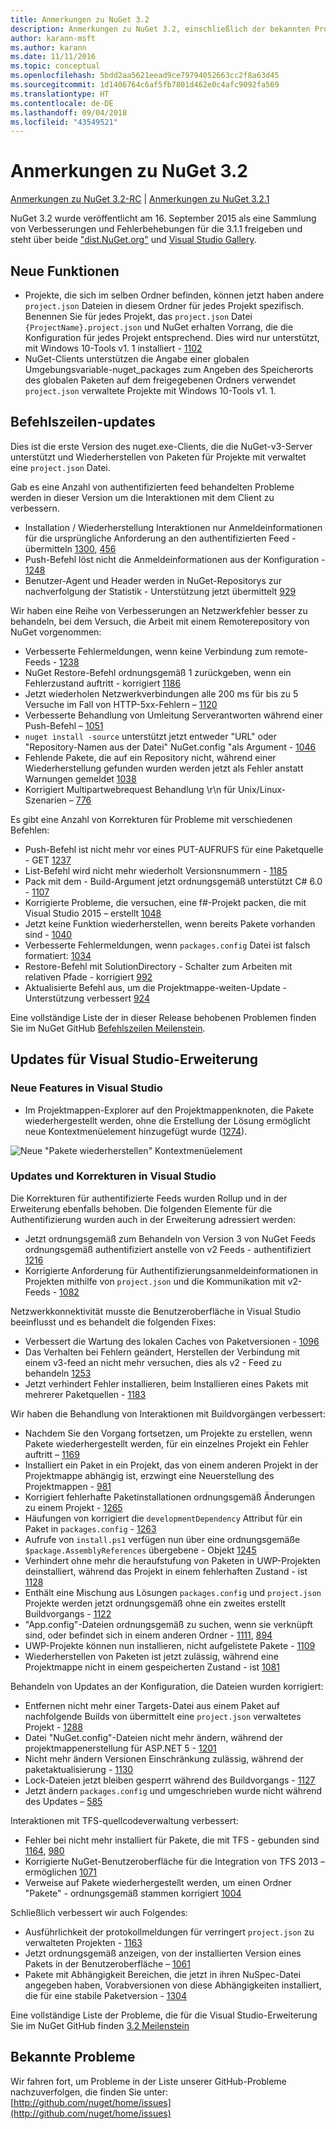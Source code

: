 ```yaml
---
title: Anmerkungen zu NuGet 3.2
description: Anmerkungen zu NuGet 3.2, einschließlich der bekannten Probleme, Fehlerkorrekturen, hinzugefügter Features und DCRs.
author: karann-msft
ms.author: karann
ms.date: 11/11/2016
ms.topic: conceptual
ms.openlocfilehash: 5bdd2aa5621eead9ce79794052663cc2f8a63d45
ms.sourcegitcommit: 1d1406764c6af5fb7801d462e0c4afc9092fa569
ms.translationtype: HT
ms.contentlocale: de-DE
ms.lasthandoff: 09/04/2018
ms.locfileid: "43549521"
---
```

# <a name="nuget-32-release-notes"></a>Anmerkungen zu NuGet 3.2

[Anmerkungen zu NuGet 3.2-RC](../release-notes/nuget-3.2-RC.md) | [Anmerkungen zu NuGet 3.2.1](../release-notes/nuget-3.2.1.md)

NuGet 3.2 wurde veröffentlicht am 16. September 2015 als eine Sammlung von Verbesserungen und Fehlerbehebungen für die 3.1.1 freigeben und steht über beide ["dist.NuGet.org"](http://dist.nuget.org/index.html) und [Visual Studio Gallery](https://marketplace.visualstudio.com/items?itemName=NuGetTeam.NuGetPackageManagerforVisualStudio2015).

## <a name="new-features"></a>Neue Funktionen

* Projekte, die sich im selben Ordner befinden, können jetzt haben andere `project.json` Dateien in diesem Ordner für jedes Projekt spezifisch.  Benennen Sie für jedes Projekt, das `project.json` Datei `{ProjectName}.project.json` und NuGet erhalten Vorrang, die die Konfiguration für jedes Projekt entsprechend.  Dies wird nur unterstützt, mit Windows 10-Tools v1. 1 installiert - [1102](https://github.com/NuGet/Home/issues/1102)
* NuGet-Clients unterstützen die Angabe einer globalen Umgebungsvariable-nuget_packages zum Angeben des Speicherorts des globalen Paketen auf dem freigegebenen Ordners verwendet `project.json` verwaltete Projekte mit Windows 10-Tools v1. 1.

## <a name="command-line-updates"></a>Befehlszeilen-updates

Dies ist die erste Version des nuget.exe-Clients, die die NuGet-v3-Server unterstützt und Wiederherstellen von Paketen für Projekte mit verwaltet eine `project.json` Datei.

Gab es eine Anzahl von authentifizierten feed behandelten Probleme werden in dieser Version um die Interaktionen mit dem Client zu verbessern.

* Installation / Wiederherstellung Interaktionen nur Anmeldeinformationen für die ursprüngliche Anforderung an den authentifizierten Feed - übermitteln [1300](https://github.com/NuGet/Home/issues/1300), [456](https://github.com/NuGet/Home/issues/456)
* Push-Befehl löst nicht die Anmeldeinformationen aus der Konfiguration - [1248](https://github.com/NuGet/Home/issues/1248)
* Benutzer-Agent und Header werden in NuGet-Repositorys zur nachverfolgung der Statistik - Unterstützung jetzt übermittelt [929](https://github.com/NuGet/Home/issues/929)

Wir haben eine Reihe von Verbesserungen an Netzwerkfehler besser zu behandeln, bei dem Versuch, die Arbeit mit einem Remoterepository von NuGet vorgenommen:

* Verbesserte Fehlermeldungen, wenn keine Verbindung zum remote-Feeds - [1238](https://github.com/NuGet/Home/issues/1238)
* NuGet Restore-Befehl ordnungsgemäß 1 zurückgeben, wenn ein Fehlerzustand auftritt - korrigiert [1186](https://github.com/NuGet/Home/issues/1186)
* Jetzt wiederholen Netzwerkverbindungen alle 200 ms für bis zu 5 Versuche im Fall von HTTP-5xx-Fehlern – [1120](https://github.com/NuGet/Home/issues/1120)
* Verbesserte Behandlung von Umleitung Serverantworten während einer Push-Befehl – [1051](https://github.com/NuGet/Home/issues/1051)
* `nuget install -source` unterstützt jetzt entweder "URL" oder "Repository-Namen aus der Datei" NuGet.config "als Argument - [1046](https://github.com/NuGet/Home/issues/1046)
* Fehlende Pakete, die auf ein Repository nicht, während einer Wiederherstellung gefunden wurden werden jetzt als Fehler anstatt Warnungen gemeldet [1038](https://github.com/NuGet/Home/issues/1038)
* Korrigiert Multipartwebrequest Behandlung \r\n für Unix/Linux-Szenarien – [776](https://github.com/NuGet/Home/issues/776)

Es gibt eine Anzahl von Korrekturen für Probleme mit verschiedenen Befehlen:

* Push-Befehl ist nicht mehr vor eines PUT-AUFRUFS für eine Paketquelle - GET [1237](https://github.com/NuGet/Home/issues/1237)
* List-Befehl wird nicht mehr wiederholt Versionsnummern - [1185](https://github.com/NuGet/Home/issues/1185)
* Pack mit dem - Build-Argument jetzt ordnungsgemäß unterstützt C# 6.0 - [1107](https://github.com/NuGet/Home/issues/1107)
* Korrigierte Probleme, die versuchen, eine f#-Projekt packen, die mit Visual Studio 2015 – erstellt [1048](https://github.com/NuGet/Home/issues/1048)
* Jetzt keine Funktion wiederherstellen, wenn bereits Pakete vorhanden sind - [1040](https://github.com/NuGet/Home/issues/1040)
* Verbesserte Fehlermeldungen, wenn `packages.config` Datei ist falsch formatiert: [1034](https://github.com/NuGet/Home/issues/1034)
* Restore-Befehl mit SolutionDirectory - Schalter zum Arbeiten mit relativen Pfade - korrigiert [992](https://github.com/NuGet/Home/issues/992)
* Aktualisierte Befehl aus, um die Projektmappe-weiten-Update - Unterstützung verbessert [924](https://github.com/NuGet/Home/issues/924)

Eine vollständige Liste der in dieser Release behobenen Problemen finden Sie im NuGet GitHub [Befehlszeilen Meilenstein](https://github.com/nuget/home/issues?utf8=%E2%9C%93&q=is%3Aissue+milestone%3A3.2.0-commandline+is%3Aclosed+-label%3AClosedAs%3ADuplicate).

## <a name="visual-studio-extension-updates"></a>Updates für Visual Studio-Erweiterung

### <a name="new-features-in-visual-studio"></a>Neue Features in Visual Studio

* Im Projektmappen-Explorer auf den Projektmappenknoten, die Pakete wiederhergestellt werden, ohne die Erstellung der Lösung ermöglicht neue Kontextmenüelement hinzugefügt wurde ([1274](https://github.com/NuGet/Home/issues/1274)).

![Neue "Pakete wiederherstellen" Kontextmenüelement](./media/NuGet-3.2/newContextMenu.png)

### <a name="updates-and-fixes-in-visual-studio"></a>Updates und Korrekturen in Visual Studio

Die Korrekturen für authentifizierte Feeds wurden Rollup und in der Erweiterung ebenfalls behoben.  Die folgenden Elemente für die Authentifizierung wurden auch in der Erweiterung adressiert werden:

* Jetzt ordnungsgemäß zum Behandeln von Version 3 von NuGet Feeds ordnungsgemäß authentifiziert anstelle von v2 Feeds - authentifiziert [1216](https://github.com/NuGet/Home/issues/1216)
* Korrigierte Anforderung für Authentifizierungsanmeldeinformationen in Projekten mithilfe von `project.json` und die Kommunikation mit v2-Feeds - [1082](https://github.com/NuGet/Home/issues/1082)

Netzwerkkonnektivität musste die Benutzeroberfläche in Visual Studio beeinflusst und es behandelt die folgenden Fixes:

* Verbessert die Wartung des lokalen Caches von Paketversionen - [1096](https://github.com/NuGet/Home/issues/1096)
* Das Verhalten bei Fehlern geändert, Herstellen der Verbindung mit einem v3-feed an nicht mehr versuchen, dies als v2 - Feed zu behandeln [1253](https://github.com/NuGet/Home/issues/1253)
* Jetzt verhindert Fehler installieren, beim Installieren eines Pakets mit mehrerer Paketquellen - [1183](https://github.com/NuGet/Home/issues/1183)

Wir haben die Behandlung von Interaktionen mit Buildvorgängen verbessert:

* Nachdem Sie den Vorgang fortsetzen, um Projekte zu erstellen, wenn Pakete wiederhergestellt werden, für ein einzelnes Projekt ein Fehler auftritt – [1169](https://github.com/NuGet/Home/issues/1169)
* Installiert ein Paket in ein Projekt, das von einem anderen Projekt in der Projektmappe abhängig ist, erzwingt eine Neuerstellung des Projektmappen - [981](https://github.com/NuGet/Home/issues/981)
* Korrigiert fehlerhafte Paketinstallationen ordnungsgemäß Änderungen zu einem Projekt - [1265](https://github.com/NuGet/Home/issues/1265)
* Häufungen von korrigiert die `developmentDependency` Attribut für ein Paket in `packages.config`  -  [1263](https://github.com/NuGet/Home/issues/1263)
* Aufrufe von `install.ps1` verfügen nun über eine ordnungsgemäße `$package.AssemblyReferences` übergebene - Objekt [1245](https://github.com/NuGet/Home/issues/1245)
* Verhindert ohne mehr die heraufstufung von Paketen in UWP-Projekten deinstalliert, während das Projekt in einem fehlerhaften Zustand - ist [1128](https://github.com/NuGet/Home/issues/1128)
* Enthält eine Mischung aus Lösungen `packages.config` und `project.json` Projekte werden jetzt ordnungsgemäß ohne ein zweites erstellt Buildvorgangs - [1122](https://github.com/NuGet/Home/issues/1122)
* "App.config"-Dateien ordnungsgemäß zu suchen, wenn sie verknüpft sind, oder befindet sich in einem anderen Ordner - [1111](https://github.com/NuGet/Home/issues/1111), [894](https://github.com/NuGet/Home/issues/894)
* UWP-Projekte können nun installieren, nicht aufgelistete Pakete - [1109](https://github.com/NuGet/Home/issues/1109)
* Wiederherstellen von Paketen ist jetzt zulässig, während eine Projektmappe nicht in einem gespeicherten Zustand - ist [1081](https://github.com/NuGet/Home/issues/1081)

Behandeln von Updates an der Konfiguration, die Dateien wurden korrigiert:

* Entfernen nicht mehr einer Targets-Datei aus einem Paket auf nachfolgende Builds von übermittelt eine `project.json` verwaltetes Projekt - [1288](https://github.com/NuGet/Home/issues/1288)
* Datei "NuGet.config"-Dateien nicht mehr ändern, während der projektmappenerstellung für ASP.NET 5 - [1201](https://github.com/NuGet/Home/issues/1201)
* Nicht mehr ändern Versionen Einschränkung zulässig, während der paketaktualisierung - [1130](https://github.com/NuGet/Home/issues/1130)
* Lock-Dateien jetzt bleiben gesperrt während des Buildvorgangs - [1127](https://github.com/NuGet/Home/issues/1127)
* Jetzt ändern `packages.config` und umgeschrieben wurde nicht während des Updates – [585](https://github.com/NuGet/Home/issues/585)

Interaktionen mit TFS-quellcodeverwaltung verbessert:

* Fehler bei nicht mehr installiert für Pakete, die mit TFS - gebunden sind [1164](https://github.com/NuGet/Home/issues/1164), [980](https://github.com/NuGet/Home/issues/980)
* Korrigierte NuGet-Benutzeroberfläche für die Integration von TFS 2013 – ermöglichen [1071](https://github.com/NuGet/Home/issues/1071)
* Verweise auf Pakete wiederhergestellt werden, um einen Ordner "Pakete" - ordnungsgemäß stammen korrigiert [1004](https://github.com/NuGet/Home/issues/1004)

Schließlich verbessert wir auch Folgendes:

* Ausführlichkeit der protokollmeldungen für verringert `project.json` zu verwalteten Projekten - [1163](https://github.com/NuGet/Home/issues/1163)
* Jetzt ordnungsgemäß anzeigen, von der installierten Version eines Pakets in der Benutzeroberfläche – [1061](https://github.com/NuGet/Home/issues/1061)
* Pakete mit Abhängigkeit Bereichen, die jetzt in ihren NuSpec-Datei angegeben haben, Vorabversionen von diese Abhängigkeiten installiert, die für eine stabile Paketversion - [1304](https://github.com/NuGet/Home/issues/1304)

Eine vollständige Liste der Probleme, die für die Visual Studio-Erweiterung Sie im NuGet GitHub finden [3.2 Meilenstein](https://github.com/nuget/home/issues?q=is%3Aissue+is%3Aclosed+-label%3AClosedAs%3ADuplicate+milestone%3A3.2)

## <a name="known-issues"></a>Bekannte Probleme

Wir fahren fort, um Probleme in der Liste unserer GitHub-Probleme nachzuverfolgen, die finden Sie unter: [http://github.com/nuget/home/issues](http://github.com/nuget/home/issues)